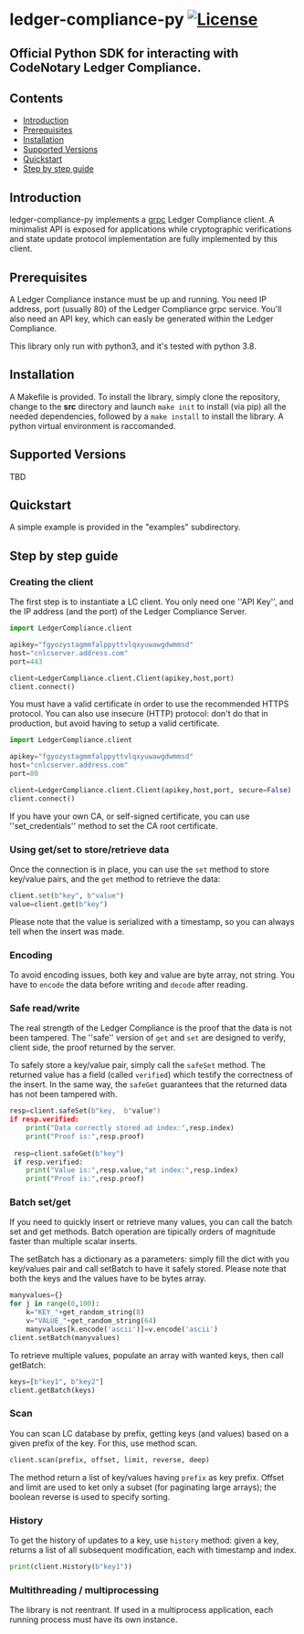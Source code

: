 # ledger-compliance-py [![License](https://img.shields.io/github/license/codenotary/immudb4j)](LICENSE)
## Official Python SDK for interacting with CodeNotary Ledger Compliance.

## Contents
- [Introduction](#introduction)
- [Prerequisites](#prerequisites)
- [Installation](#installation)
- [Supported Versions](#supported-versions)
- [Quickstart](#quickstart)
- [Step by step guide](#step-by-step-guide)

## Introduction
ledger-compliance-py implements a [grpc] Ledger Compliance client. A minimalist API is exposed for applications while cryptographic
verifications and state update protocol implementation are fully implemented by this client.

[grpc]: https://grpc.io/

## Prerequisites
A Ledger Compliance instance must be up and running. You need IP address, port (usually 80) of the Ledger Compliance grpc service.
You'll also need an API key, which can easly be generated within the Ledger Compliance.

This library only run with python3, and it's tested with python 3.8.

## Installation

A Makefile is provided. To install the library, simply clone the repository, change to the **src** directory and launch
```make init``` to install (via pip) all the needed dependencies, followed by a ```make install``` to install the library.
A python virtual environment is raccomanded.

## Supported Versions

TBD

## Quickstart

A simple example is provided in the "examples" subdirectory.

## Step by step guide

### Creating the client

The first step is to instantiate a LC client. You only need one ''API Key'', and the IP address (and the port) of the Ledger Compliance Server.

```python
import LedgerCompliance.client

apikey="fgyozystagmmfalppyttvlqxyuwawgdwmmsd"
host="cnlcserver.address.com"
port=443

client=LedgerCompliance.client.Client(apikey,host,port)
client.connect()
```

You must have a valid certificate in order to use the recommended HTTPS protocol.
You can also use insecure (HTTP) protocol: don't do that in production, but avoid having to setup a valid certificate.

```python
import LedgerCompliance.client

apikey="fgyozystagmmfalppyttvlqxyuwawgdwmmsd"
host="cnlcserver.address.com"
port=80

client=LedgerCompliance.client.Client(apikey,host,port, secure=False)
client.connect()
```

If you have your own CA, or self-signed certificate, you can use ''set_credentials'' method to set the CA root certificate.

### Using get/set to store/retrieve data

Once the connection is in place, you can use the ```set``` method to store key/value pairs, and the ```get``` method to
retrieve the data:

```python
client.set(b"key", b"value")
value=client.get(b"key")
```
Please note that the value is serialized with a timestamp, so you can always tell when the insert was made.

### Encoding
To avoid encoding issues, both key and value are byte array, not string. You have to ```encode``` the data before writing and ```decode``` after reading.

### Safe read/write

The real strength of the Ledger Compliance is the proof that the data is not been tampered. The ''safe'' version of ```get``` and ```set``` are designed 
to verify, client side, the proof returned by the server.

To safely store a key/value pair, simply call the ```safeSet``` method. The returned value has a field (called ```verified```) which testify the 
correctness of the insert. In the same way, the ```safeGet``` guarantees that the returned data has not been tampered with.

```python
resp=client.safeSet(b"key,  b"value")
if resp.verified:
    print("Data correctly stored ad index:",resp.index)
    print("Proof is:",resp.proof)
 
 resp=client.safeGet(b"key")
 if resp.verified:
    print("Value is:",resp.value,"at index:",resp.index)
    print("Proof is:",resp.proof)
```

### Batch set/get
If you need to quickly insert or retrieve many values, you can call the batch set and get methods. Batch operation are tipically orders of magnitude faster than multiple scalar inserts.

The setBatch has a dictionary as a parameters: simply fill the dict with you key/values pair and call setBatch to have it safely stored. Please note that both the keys and the values have to be bytes array.
```python
manyvalues={}
for j in range(0,100):
	k="KEY_"+get_random_string(8)
	v="VALUE_"+get_random_string(64)
	manyvalues[k.encode('ascii')]=v.encode('ascii')
client.setBatch(manyvalues)
```

To retrieve multiple values, populate an array with wanted keys, then call getBatch:
```python
keys=[b"key1", b"key2"]
client.getBatch(keys)
```

### Scan
You can scan LC database by prefix, getting keys (and values) based on a given prefix of the key. For this, use method scan.

```python
client.scan(prefix, offset, limit, reverse, deep)
```
The method return a list of key/values having `prefix` as key prefix. Offset and limit are used to ket only a subset (for paginating large arrays); the boolean reverse is used to specify sorting.

### History

To get the history of updates to a key, use `history` method: given a key, returns a list of all subsequent modification, each with timestamp and index.
```python
print(client.History(b"key1"))
```

### Multithreading / multiprocessing
The library is not reentrant. If used in a multiprocess application, each running process must have its own instance.
